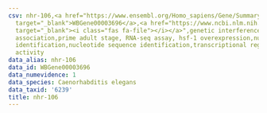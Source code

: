 ```yaml
---
csv: nhr-106,<a href="https://www.ensembl.org/Homo_sapiens/Gene/Summary?db=core;g=WBGene00003696"
  target="_blank">WBGene00003696</a>,<a href="https://www.ncbi.nlm.nih.gov/pubmed/30894454"
  target="_blank"><i class="fas fa-file"></i></a>",genetic interference,functional
  association,prime adult stage, RNA-seq assay, hsf-1 overexpression,nucleotide sequence
  identification,nucleotide sequence identification,transcriptional regulation,up-regulates
  activity
data_alias: nhr-106
data_id: WBGene00003696
data_numevidence: 1
data_species: Caenorhabditis elegans
data_taxid: '6239'
title: nhr-106
---
```

